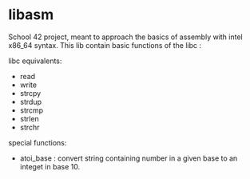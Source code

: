 # libasm

School 42 project, meant to approach the basics of assembly with intel x86_64 syntax.
This lib contain basic functions of the libc :

libc equivalents:

- read
- write
- strcpy
- strdup
- strcmp
- strlen
- strchr

special functions:
- atoi_base : convert string containing number in a given base to an integet in base 10.
